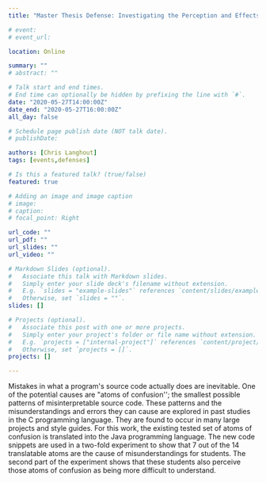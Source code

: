 ```yaml
---
title: "Master Thesis Defense: Investigating the Perception and Effects of Misunderstandings in Java Code"

# event: 
# event_url: 

location: Online

summary: ""
# abstract: ""

# Talk start and end times.
# End time can optionally be hidden by prefixing the line with `#`.
date: "2020-05-27T14:00:00Z"
date_end: "2020-05-27T16:00:00Z"
all_day: false

# Schedule page publish date (NOT talk date).
# publishDate:

authors: [Chris Langhout]
tags: [events,defenses]

# Is this a featured talk? (true/false)
featured: true

# Adding an image and image caption
# image:
# caption: 
# focal_point: Right

url_code: ""
url_pdf: ""
url_slides: ""
url_video: ""

# Markdown Slides (optional).
#   Associate this talk with Markdown slides.
#   Simply enter your slide deck's filename without extension.
#   E.g. `slides = "example-slides"` references `content/slides/example-slides.md`.
#   Otherwise, set `slides = ""`.
slides: []

# Projects (optional).
#   Associate this post with one or more projects.
#   Simply enter your project's folder or file name without extension.
#   E.g. `projects = ["internal-project"]` references `content/project/deep-learning/index.md`.
#   Otherwise, set `projects = []`.
projects: []

---
```



Mistakes in what a program's source code actually does are inevitable. One of the potential causes are "atoms of confusion''; the smallest possible patterns of misinterpretable source code. These patterns and the misunderstandings and errors they can cause are explored in past studies in the C programming language. They are found to occur in many large projects and style guides. For this work, the existing tested set of atoms of confusion is translated into the Java programming language. The new code snippets are used in a two-fold experiment to show that 7 out of the 14 translatable atoms are the cause of misunderstandings for students. The second part of the experiment shows that these students also perceive those atoms of confusion as being more difficult to understand.

